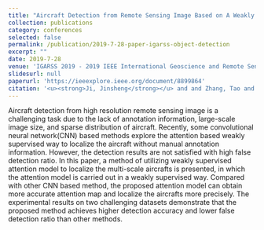 ```yaml
---
title: "Aircraft Detection from Remote Sensing Image Based on A Weakly Supervised Attention Model"
collection: publications
category: conferences
selected: false
permalink: /publication/2019-7-28-paper-igarss-object-detection
excerpt: ""
date: 2019-7-28
venue: 'IGARSS 2019 - 2019 IEEE International Geoscience and Remote Sensing Symposium'
slidesurl: null
paperurl: 'https://ieeexplore.ieee.org/document/8899864'
citation: '<u><strong>Ji, Jinsheng</strong></u> and and Zhang, Tao and Yang, Zhen and Jiang, Linfeng and Zhong, Weilin and Xiong, Huilin, "Aircraft Detection from Remote Sensing Image Based on A Weakly Supervised Attention Model," IGARSS 2019 - 2019 IEEE International Geoscience and Remote Sensing Symposium, Yokohama, Japan, 2019, pp. 322-325, doi: 10.1109/IGARSS.2019.8899864.'
---
```

Aircraft detection from high resolution remote sensing image is a challenging task due to the lack of annotation information, large-scale image size, and sparse distribution of aircraft. Recently, some convolutional neural network(CNN) based methods explore the attention based weakly supervised way to localize the aircraft without manual annotation information. However, the detection results are not satisfied with high false detection ratio. In this paper, a method of utilizing weakly supervised attention model to localize the multi-scale aircrafts is presented, in which the attention model is carried out in a weakly supervised way. Compared with other CNN based method, the proposed attention model can obtain more accurate attention map and localize the aircrafts more precisely. The experimental results on two challenging datasets demonstrate that the proposed method achieves higher detection accuracy and lower false detection ratio than other methods.
